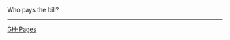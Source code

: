 <p>Who pays the bill?</p>
<hr>
<a href="https://z4ffe.github.io/who-pays-the-bill/" target="_blank">GH-Pages</a>
